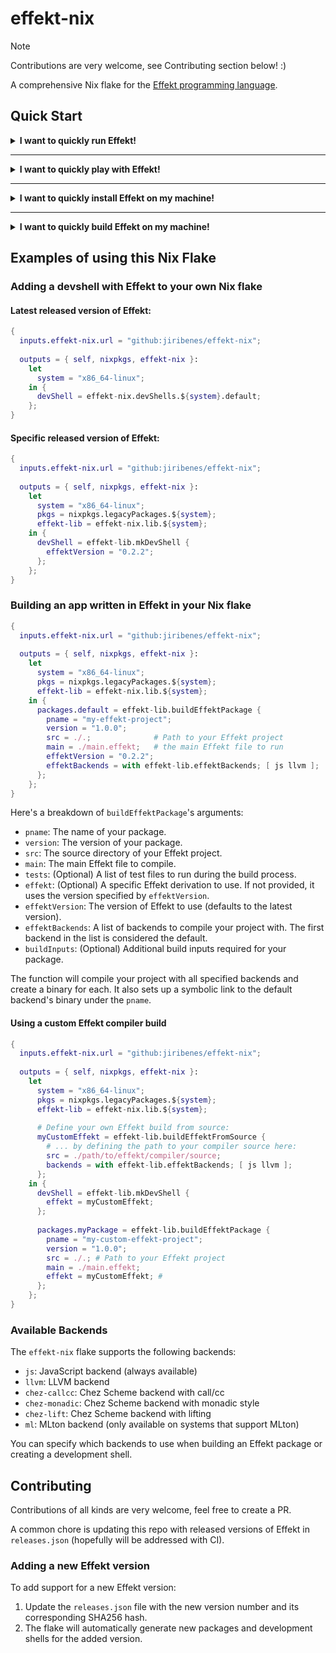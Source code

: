 # effekt-nix

> [!NOTE]
> Contributions are very welcome, see Contributing section below! :)

A comprehensive Nix flake for the [Effekt programming language](https://github.com/effekt-lang/effekt).

## Quick Start

<details>
  <summary><b>I want to quickly run Effekt!</b></summary>

  Great! Here's how you run the latest released version of Effekt:
  ```sh
  # run Effekt REPL
  nix run github:jiribenes/effekt-nix

  # run the latest version of the Effekt compiler on a file (with default backend)
  nix run github:jiribenes/effekt-nix -- file.effekt

  # run the latest version of the Effekt compiler on a file with the LLVM backend
  nix run github:jiribenes/effekt-nix -- --backend llvm file.effekt

  # run a specific version of the Effekt compiler
  nix run github:jiribenes/effekt-nix#effekt_0_2_2 -- --help
  ```

</details>

---

<details>
  <summary><b>I want to quickly play with Effekt!</b></summary>

  Sure, let's get you a devshell in which you can just call `effekt` then:
  ```sh
  # a shell with the latest Effekt version
  nix develop github:jiribenes/effekt-nix

  # a shell with a specific Effekt version
  nix develop github:jiribenes/effekt-nix#effekt_0_2_2

  # ADVANCED: a shell for developing the Effekt compiler
  nix develop github:jiribenes/effekt-nix#compilerDev
  ```

  You can use this -- for example -- for benchmarking or for working with LSP support in VSCode.

</details>

---

<details>
  <summary><b>I want to quickly install Effekt on my machine!</b></summary>

  Alright, let's install Effekt on your machine so that you can call `effekt` at any time:
  ```sh
  # install latest version of Effekt
  nix profile install github:jiribenes/effekt-nix
  ```

</details>

---

<details>
  <summary><b>I want to quickly build Effekt on my machine!</b></summary>

  _... okay, I guess? ..._
  ```sh
  # builds the latest version of Effekt
  nix build github:jiribenes/effekt-nix
  ```

  The result of the build is in the `result/` folder (the binary is in `result/bin/`).

</details>

## Examples of using this Nix Flake

### Adding a devshell with Effekt to your own Nix flake

#### Latest released version of Effekt:

```nix
{
  inputs.effekt-nix.url = "github:jiribenes/effekt-nix";
  
  outputs = { self, nixpkgs, effekt-nix }:
    let
      system = "x86_64-linux";
    in {
      devShell = effekt-nix.devShells.${system}.default;
    };
}
```

#### Specific released version of Effekt:

```nix
{
  inputs.effekt-nix.url = "github:jiribenes/effekt-nix";
  
  outputs = { self, nixpkgs, effekt-nix }:
    let
      system = "x86_64-linux";
      pkgs = nixpkgs.legacyPackages.${system};
      effekt-lib = effekt-nix.lib.${system};
    in {
      devShell = effekt-lib.mkDevShell {
        effektVersion = "0.2.2";
      };
    };
}
```

### Building an app written in Effekt in your Nix flake

```nix
{
  inputs.effekt-nix.url = "github:jiribenes/effekt-nix";
  
  outputs = { self, nixpkgs, effekt-nix }:
    let
      system = "x86_64-linux";
      pkgs = nixpkgs.legacyPackages.${system};
      effekt-lib = effekt-nix.lib.${system};
    in {
      packages.default = effekt-lib.buildEffektPackage {
        pname = "my-effekt-project";
        version = "1.0.0";
        src = ./.;              # Path to your Effekt project
        main = ./main.effekt;   # the main Effekt file to run
        effektVersion = "0.2.2";
        effektBackends = with effekt-lib.effektBackends; [ js llvm ];
      };
    };
}
```

Here's a breakdown of `buildEffektPackage`'s arguments:

- `pname`: The name of your package.
- `version`: The version of your package.
- `src`: The source directory of your Effekt project.
- `main`: The main Effekt file to compile.
- `tests`: (Optional) A list of test files to run during the build process.
- `effekt`: (Optional) A specific Effekt derivation to use. If not provided, it uses the version specified by `effektVersion`.
- `effektVersion`: The version of Effekt to use (defaults to the latest version).
- `effektBackends`: A list of backends to compile your project with. The first backend in the list is considered the default.
- `buildInputs`: (Optional) Additional build inputs required for your package.

The function will compile your project with all specified backends and create a binary for each.
It also sets up a symbolic link to the default backend's binary under the `pname`.

#### Using a custom Effekt compiler build

```nix
{
  inputs.effekt-nix.url = "github:jiribenes/effekt-nix";
  
  outputs = { self, nixpkgs, effekt-nix }:
    let
      system = "x86_64-linux";
      pkgs = nixpkgs.legacyPackages.${system};
      effekt-lib = effekt-nix.lib.${system};
      
      # Define your own Effekt build from source:
      myCustomEffekt = effekt-lib.buildEffektFromSource {
        # ... by defining the path to your compiler source here:
        src = ./path/to/effekt/compiler/source;
        backends = with effekt-lib.effektBackends; [ js llvm ];
      };
    in {
      devShell = effekt-lib.mkDevShell {
        effekt = myCustomEffekt;
      };
      
      packages.myPackage = effekt-lib.buildEffektPackage {
        pname = "my-custom-effekt-project";
        version = "1.0.0";
        src = ./.; # Path to your Effekt project
        main = ./main.effekt;
        effekt = myCustomEffekt; #
      };
    };
}
```

### Available Backends

The `effekt-nix` flake supports the following backends:

- `js`: JavaScript backend (always available)
- `llvm`: LLVM backend
- `chez-callcc`: Chez Scheme backend with call/cc
- `chez-monadic`: Chez Scheme backend with monadic style
- `chez-lift`: Chez Scheme backend with lifting
- `ml`: MLton backend (only available on systems that support MLton)

You can specify which backends to use when building an Effekt package or creating a development shell.

## Contributing

Contributions of all kinds are very welcome, feel free to create a PR.

A common chore is updating this repo with released versions of Effekt in `releases.json` (hopefully will be addressed with CI).

### Adding a new Effekt version

To add support for a new Effekt version:

1. Update the `releases.json` file with the new version number and its corresponding SHA256 hash.
2. The flake will automatically generate new packages and development shells for the added version.
